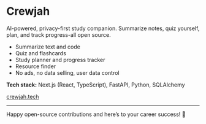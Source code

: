 # Crewjah

AI-powered, privacy-first study companion. Summarize notes, quiz yourself, plan, and track progress-all open source.

- Summarize text and code
- Quiz and flashcards
- Study planner and progress tracker
- Resource finder
- No ads, no data selling, user data control

**Tech stack:** Next.js (React, TypeScript), FastAPI, Python, SQLAlchemy

[crewjah.tech](http://crewjah.tech)

---

Happy open-source contributions and here’s to your career success! 🎉
